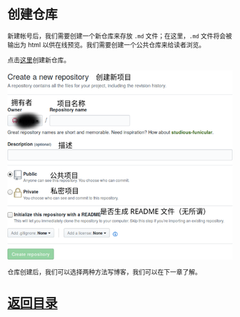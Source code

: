 # 创建仓库

新建帐号后，我们需要创建一个新仓库来存放 `.md` 文件；在这里，`.md` 文件将会被输出为 html 以供在线预览。我们需要创建一个公共仓库来给读者浏览。

点击[这里](https://github.com/new)创建新仓库。


![](/img/Start-a-Repository.png)

仓库创建后，我们可以选择两种方法写博客，我们可以在下一章了解。

# [返回目录](./README.md)
